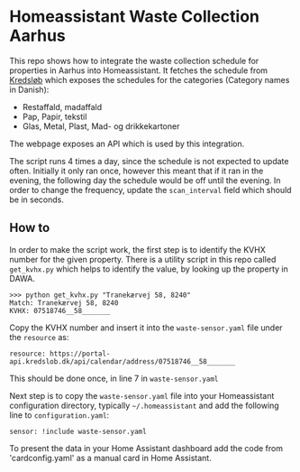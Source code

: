 # Homeassistant Waste Collection Aarhus

This repo shows how to integrate the waste collection schedule for properties in Aarhus into Homeassistant. It fetches the schedule from [Kredsløb](https://www.kredslob.dk/produkter-og-services/genbrug-og-affald/affaldsbeholdere/toemmekalender) which exposes the schedules for the categories (Category names in Danish):

- Restaffald, madaffald
- Pap, Papir, tekstil
- Glas, Metal, Plast, Mad- og drikkekartoner

The webpage exposes an API which is used by this integration.

The script runs 4 times a day, since the schedule is not expected to update often. Initially it only ran once, however this meant that if it ran in the evening, the following day the schedule would be off until the evening.
In order to change the frequency, update the `scan_interval` field which should be in seconds.

## How to

In order to make the script work, the first step is to identify the KVHX number for the given property. There is a utility script in this repo called `get_kvhx.py` which helps to identify the value, by looking up the property in DAWA.

```
>>> python get_kvhx.py "Tranekærvej 58, 8240"
Match: Tranekærvej 58, 8240
KVHX: 07518746__58_______
```

Copy the KVHX number and insert it into the `waste-sensor.yaml` file under the `resource` as:

```
resource: https://portal-api.kredslob.dk/api/calendar/address/07518746__58_______
```

This should be done once, in line 7 in `waste-sensor.yaml`

Next step is to copy the `waste-sensor.yaml` file into your Homeassistant configuration directory, typically `~/.homeassistant` and add the following line to `configuration.yaml`:

```
sensor: !include waste-sensor.yaml
```
To present the data in your Home Assistant dashboard add the code from 'cardconfig.yaml' as a manual card in Home Assistant.
